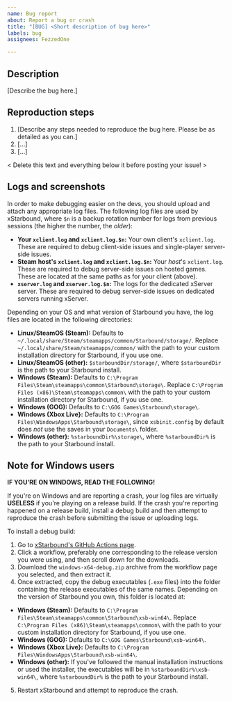```yaml
---
name: Bug report
about: Report a bug or crash
title: "[BUG] <Short description of bug here>"
labels: bug
assignees: FezzedOne

---
```


## Description

[Describe the bug here.]

## Reproduction steps

1. [Describe any steps needed to reproduce the bug here. Please be as detailed as you can.]
2. [...]
3. [...]

< Delete this text and everything below it before posting your issue! >

## Logs and screenshots

In order to make debugging easier on the devs, you should upload and attach any appropriate log files. The following log files are used by xStarbound, where `$n` is a backup rotation number for logs from previous sessions (the higher the number, the *older*):

- **Your `xclient.log` and `xclient.log.$n`:** Your own client's `xclient.log`. These are required to debug client-side issues and single-player server-side issues.
- **Steam host's `xclient.log` and `xclient.log.$n`:** Your *host*'s `xclient.log`. These are required to debug server-side issues on hosted games. These are located at the same paths as for your client (above).
- **`xserver.log` and `xserver.log.$n`:** The logs for the dedicated xServer server. These are required to debug server-side issues on dedicated servers running xServer.

Depending on your OS and what version of Starbound you have, the log files are located in the following directories:

- **Linux/SteamOS (Steam):** Defaults to `~/.local/share/Steam/steamapps/common/Starbound/storage/`. Replace `~/.local/share/Steam/steamapps/common/` with the path to your custom installation directory for Starbound, if you use one.
- **Linux/SteamOS (other):** `$starboundDir/storage/`, where `$starboundDir` is the path to your Starbound install.
- **Windows (Steam):** Defaults to `C:\Program Files\Steam\steamapps\common\Starbound\storage\`. Replace `C:\Program Files (x86)\Steam\steamapps\common\` with the path to your custom installation directory for Starbound, if you use one.
- **Windows (GOG):** Defaults to `C:\GOG Games\Starbound\storage\`.
- **Windows (Xbox Live}:** Defaults to `C:\Program Files\WindowsApps\Starbound\storage\`, since `xsbinit.config` by default does *not* use the saves in your `Documents\` folder.
- **Windows (other):** `%starboundDir%\storage\`, where `%starboundDir%` is the path to your Starbound install.

## Note for Windows users

**IF YOU'RE ON WINDOWS, READ THE FOLLOWING!**

If you're on Windows and are reporting a crash, your log files are virtually **USELESS** if you're playing on a release build. If the crash you're reporting happened on a release build, install a debug build and then attempt to reproduce the crash before submitting the issue or uploading logs.

To install a debug build:

1. Go to [xStarbound's GitHub Actions page](https://github.com/xStarbound/xStarbound/actions).
2. Click a workflow, preferably one corresponding to the release version you were using, and then scroll down for the downloads.
3. Download the `windows-x64-debug.zip` archive from the workflow page you selected, and then extract it.
4. Once extracted, copy the debug executables (`.exe` files) into the folder containing the release executables of the same names. Depending on the version of Starbound you own, this folder is located at:
  - **Windows (Steam):** Defaults to `C:\Program Files\Steam\steamapps\common\Starbound\xsb-win64\`. Replace `C:\Program Files (x86)\Steam\steamapps\common\` with the path to your custom installation directory for Starbound, if you use one.
  - **Windows (GOG):** Defaults to `C:\GOG Games\Starbound\xsb-win64\`.
  - **Windows (Xbox Live}:** Defaults to `C:\Program Files\WindowsApps\Starbound\xsb-win64\`.
  - **Windows (other):** If you've followed the manual installation instructions or used the installer, the executables will be in `%starboundDir%\xsb-win64\`, where `%starboundDir%` is the path to your Starbound install.
5. Restart xStarbound and attempt to reproduce the crash.
